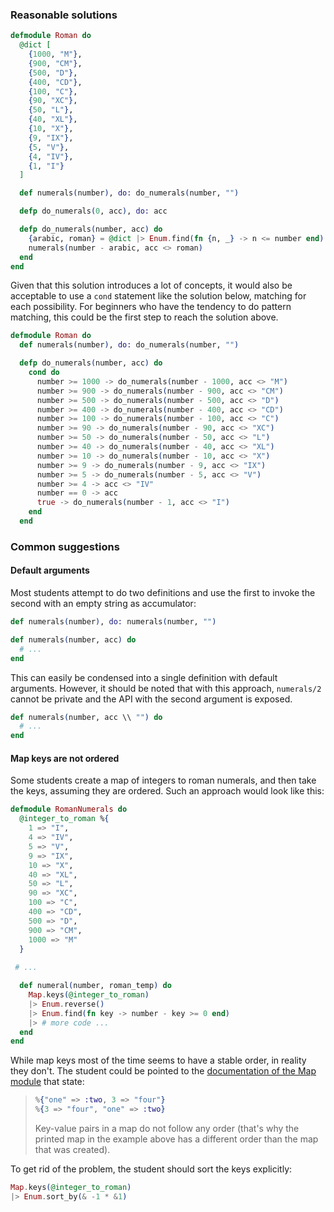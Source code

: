 ### Reasonable solutions

```elixir
defmodule Roman do
  @dict [
    {1000, "M"},
    {900, "CM"},
    {500, "D"},
    {400, "CD"},
    {100, "C"},
    {90, "XC"},
    {50, "L"},
    {40, "XL"},
    {10, "X"},
    {9, "IX"},
    {5, "V"},
    {4, "IV"},
    {1, "I"}
  ]

  def numerals(number), do: do_numerals(number, "")

  defp do_numerals(0, acc), do: acc

  defp do_numerals(number, acc) do
    {arabic, roman} = @dict |> Enum.find(fn {n, _} -> n <= number end)
    numerals(number - arabic, acc <> roman)
  end
end
```

Given that this solution introduces a lot of concepts, it would also be
acceptable to use a `cond` statement like the solution below, matching for each
possibility. For beginners who have the tendency to do pattern matching, this
could be the first step to reach the solution above.

```elixir
defmodule Roman do
  def numerals(number), do: do_numerals(number, "")

  defp do_numerals(number, acc) do
    cond do
      number >= 1000 -> do_numerals(number - 1000, acc <> "M")
      number >= 900 -> do_numerals(number - 900, acc <> "CM")
      number >= 500 -> do_numerals(number - 500, acc <> "D")
      number >= 400 -> do_numerals(number - 400, acc <> "CD")
      number >= 100 -> do_numerals(number - 100, acc <> "C")
      number >= 90 -> do_numerals(number - 90, acc <> "XC")
      number >= 50 -> do_numerals(number - 50, acc <> "L")
      number >= 40 -> do_numerals(number - 40, acc <> "XL")
      number >= 10 -> do_numerals(number - 10, acc <> "X")
      number >= 9 -> do_numerals(number - 9, acc <> "IX")
      number >= 5 -> do_numerals(number - 5, acc <> "V")
      number >= 4 -> acc <> "IV"
      number == 0 -> acc
      true -> do_numerals(number - 1, acc <> "I")
    end
  end
```

### Common suggestions

#### Default arguments

Most students attempt to do two definitions and use the first to invoke the
second with an empty string as accumulator:

```elixir
def numerals(number), do: numerals(number, "")

def numerals(number, acc) do
  # ...
end
```

This can easily be condensed into a single definition with default arguments.
However, it should be noted that with this approach, `numerals/2` cannot be
private and the API with the second argument is exposed.

```elixir
def numerals(number, acc \\ "") do
  # ...
end
```

#### Map keys are not ordered

Some students create a map of integers to roman numerals, and then take the keys, assuming they are ordered. Such an approach would look like this:

```elixir
defmodule RomanNumerals do
  @integer_to_roman %{
    1 => "I",
    4 => "IV",
    5 => "V",
    9 => "IX",
    10 => "X",
    40 => "XL",
    50 => "L",
    90 => "XC",
    100 => "C",
    400 => "CD",
    500 => "D",
    900 => "CM",
    1000 => "M"
  }
 
 # ...

  def numeral(number, roman_temp) do
    Map.keys(@integer_to_roman)
    |> Enum.reverse()
    |> Enum.find(fn key -> number - key >= 0 end)
    |> # more code ...
  end
end
```

While map keys most of the time seems to have a stable order, in reality they don't. The student could be pointed to the [documentation of the Map module](https://hexdocs.pm/elixir/Map.html) that state:

> ```elixir
> %{"one" => :two, 3 => "four"}
> %{3 => "four", "one" => :two}
> ```
>
> Key-value pairs in a map do not follow any order (that's why the printed map in the example above has a different order than the map that was created).

To get rid of the problem, the student should sort the keys explicitly:
```elixir
Map.keys(@integer_to_roman)
|> Enum.sort_by(& -1 * &1)
```
